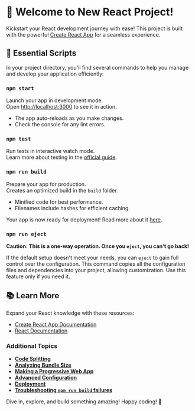 
# 🚀 Welcome to New React Project!

Kickstart your React development journey with ease! This project is built with the powerful [Create React App](https://github.com/facebook/create-react-app) for a seamless experience.

## 🔧 Essential Scripts

In your project directory, you'll find several commands to help you manage and develop your application efficiently:

### `npm start`

Launch your app in development mode.\
Open [http://localhost:3000](http://localhost:3000) to see it in action.

- The app auto-reloads as you make changes.
- Check the console for any lint errors.

### `npm test`

Run tests in interactive watch mode.\
Learn more about testing in the [official guide](https://facebook.github.io/create-react-app/docs/running-tests).

### `npm run build`

Prepare your app for production.\
Creates an optimized build in the `build` folder.

- Minified code for best performance.
- Filenames include hashes for efficient caching.

Your app is now ready for deployment! Read more about it [here](https://facebook.github.io/create-react-app/docs/deployment).

### `npm run eject`

**Caution: This is a one-way operation. Once you `eject`, you can't go back!**

If the default setup doesn't meet your needs, you can `eject` to gain full control over the configuration. This command copies all the configuration files and dependencies into your project, allowing customization. Use this feature only if you need it.

## 📚 Learn More

Expand your React knowledge with these resources:

- [Create React App Documentation](https://facebook.github.io/create-react-app/docs/getting-started)
- [React Documentation](https://reactjs.org/)

### Additional Topics

- **[Code Splitting](https://facebook.github.io/create-react-app/docs/code-splitting)**
- **[Analyzing Bundle Size](https://facebook.github.io/create-react-app/docs/analyzing-the-bundle-size)**
- **[Making a Progressive Web App](https://facebook.github.io/create-react-app/docs/making-a-progressive-web-app)**
- **[Advanced Configuration](https://facebook.github.io/create-react-app/docs/advanced-configuration)**
- **[Deployment](https://facebook.github.io/create-react-app/docs/deployment)**
- **[Troubleshooting `npm run build` failures](https://facebook.github.io/create-react-app/docs/troubleshooting#npm-run-build-fails-to-minify)**

Dive in, explore, and build something amazing! Happy coding! 🎉
